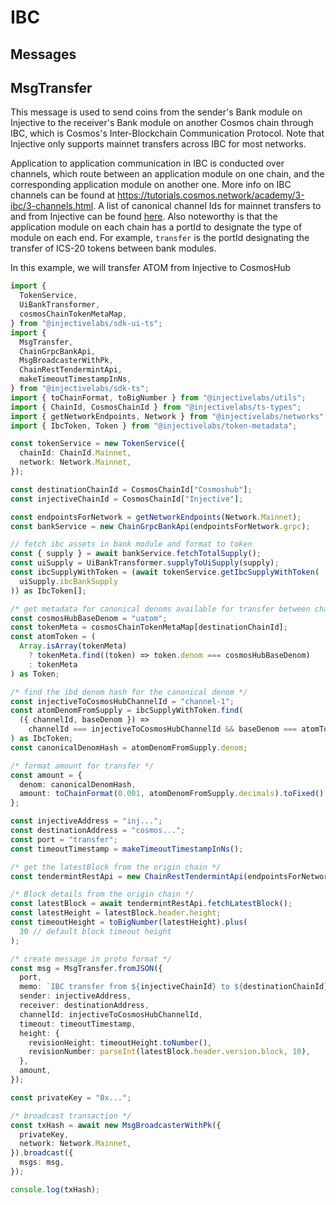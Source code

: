 # IBC

## Messages

## MsgTransfer

This message is used to send coins from the sender's Bank module on Injective to the receiver's Bank module on another Cosmos chain through IBC, which is Cosmos's Inter-Blockchain Communication Protocol. Note that Injective only supports mainnet transfers across IBC for most networks.

Application to application communication in IBC is conducted over channels, which route between an application module on one chain, and the corresponding application module on another one. More info on IBC channels can be found at https://tutorials.cosmos.network/academy/3-ibc/3-channels.html. A list of canonical channel Ids for mainnet transfers to and from Injective can be found [here](https://github.com/InjectiveLabs/injective-ts/blob/master/deprecated/token-metadata/src/ibc/canonicalChannelsToChainMap.ts). Also noteworthy is that the application module on each chain has a portId to designate the type of module on each end. For example, `transfer` is the portId designating the transfer of ICS-20 tokens between bank modules.

In this example, we will transfer ATOM from Injective to CosmosHub

```ts
import {
  TokenService,
  UiBankTransformer,
  cosmosChainTokenMetaMap,
} from "@injectivelabs/sdk-ui-ts";
import {
  MsgTransfer,
  ChainGrpcBankApi,
  MsgBroadcasterWithPk,
  ChainRestTendermintApi,
  makeTimeoutTimestampInNs,
} from "@injectivelabs/sdk-ts";
import { toChainFormat, toBigNumber } from "@injectivelabs/utils";
import { ChainId, CosmosChainId } from "@injectivelabs/ts-types";
import { getNetworkEndpoints, Network } from "@injectivelabs/networks";
import { IbcToken, Token } from "@injectivelabs/token-metadata";

const tokenService = new TokenService({
  chainId: ChainId.Mainnet,
  network: Network.Mainnet,
});

const destinationChainId = CosmosChainId["Cosmoshub"];
const injectiveChainId = CosmosChainId["Injective"];

const endpointsForNetwork = getNetworkEndpoints(Network.Mainnet);
const bankService = new ChainGrpcBankApi(endpointsForNetwork.grpc);

// fetch ibc assets in bank module and format to token
const { supply } = await bankService.fetchTotalSupply();
const uiSupply = UiBankTransformer.supplyToUiSupply(supply);
const ibcSupplyWithToken = (await tokenService.getIbcSupplyWithToken(
  uiSupply.ibcBankSupply
)) as IbcToken[];

/* get metadata for canonical denoms available for transfer between chains */
const cosmosHubBaseDenom = "uatom";
const tokenMeta = cosmosChainTokenMetaMap[destinationChainId];
const atomToken = (
  Array.isArray(tokenMeta)
    ? tokenMeta.find((token) => token.denom === cosmosHubBaseDenom)
    : tokenMeta
) as Token;

/* find the ibd denom hash for the canonical denom */
const injectiveToCosmosHubChannelId = "channel-1";
const atomDenomFromSupply = ibcSupplyWithToken.find(
  ({ channelId, baseDenom }) =>
    channelId === injectiveToCosmosHubChannelId && baseDenom === atomToken.denom
) as IbcToken;
const canonicalDenomHash = atomDenomFromSupply.denom;

/* format amount for transfer */
const amount = {
  denom: canonicalDenomHash,
  amount: toChainFormat(0.001, atomDenomFromSupply.decimals).toFixed(),
};

const injectiveAddress = "inj...";
const destinationAddress = "cosmos...";
const port = "transfer";
const timeoutTimestamp = makeTimeoutTimestampInNs();

/* get the latestBlock from the origin chain */
const tendermintRestApi = new ChainRestTendermintApi(endpointsForNetwork.rest);

/* Block details from the origin chain */
const latestBlock = await tendermintRestApi.fetchLatestBlock();
const latestHeight = latestBlock.header.height;
const timeoutHeight = toBigNumber(latestHeight).plus(
  30 // default block timeout height
);

/* create message in proto format */
const msg = MsgTransfer.fromJSON({
  port,
  memo: `IBC transfer from ${injectiveChainId} to ${destinationChainId}`,
  sender: injectiveAddress,
  receiver: destinationAddress,
  channelId: injectiveToCosmosHubChannelId,
  timeout: timeoutTimestamp,
  height: {
    revisionHeight: timeoutHeight.toNumber(),
    revisionNumber: parseInt(latestBlock.header.version.block, 10),
  },
  amount,
});

const privateKey = "0x...";

/* broadcast transaction */
const txHash = await new MsgBroadcasterWithPk({
  privateKey,
  network: Network.Mainnet,
}).broadcast({
  msgs: msg,
});

console.log(txHash);
```
